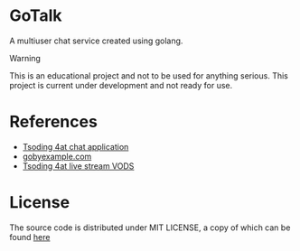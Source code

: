 # GoTalk

A multiuser chat service created using golang.

> [!WARNING]
> This is an educational project and not to be used for anything serious.
> This project is current under development and not ready for use.

# References

- [Tsoding 4at chat application](https://github.com/tsoding/4at)
- [gobyexample.com](https://gobyexample.com/)
- [Tsoding 4at live stream VODS](https://www.youtube.com/playlist?list=PLpM-Dvs8t0VZ1tPn-Qqdro3p_5s1HuMyF)

# License

The source code is distributed under MIT LICENSE, a copy of which can be found 
[here](./LICENSE)
